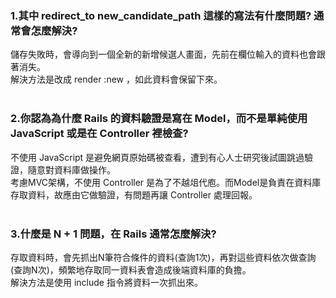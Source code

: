 ### 1.其中 redirect_to new_candidate_path 這樣的寫法有什麼問題? 通常會怎麼解決?<br>
儲存失敗時，會導向到一個全新的新增候選人畫面，先前在欄位輸入的資料也會跟著消失。<br>
解決方法是改成 render :new ，如此資料會保留下來。
<br>
<br>
### 2.你認為為什麼 Rails 的資料驗證是寫在 Model，而不是單純使用 JavaScript 或是在 Controller 裡檢查?<br>
不使用 JavaScript 是避免網頁原始碼被查看，遭到有心人士研究後試圖跳過驗證，隨意對資料庫做操作。<br>
考慮MVC架構，不使用 Controller 是為了不越俎代庖。而Model是負責在資料庫存取資料，故應由它做驗證，有問題再讓 Controller 處理回報。
<br>
<br>
### 3.什麼是 N + 1 問題，在 Rails 通常怎麼解決?<br>
存取資料時，會先抓出N筆符合條件的資料(查詢1次)，再對這些資料依次做查詢(查詢N次)，頻繁地存取同一資料表會造成後端資料庫的負擔。<br>
解決方法是使用 include 指令將資料一次抓出來。
